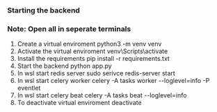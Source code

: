 ### Starting the backend

### Note: Open all in seperate terminals

1. Create a virtual enviroment
   python3 -m venv venv
2. Activate the virtual enviroment
   venv\Scripts\activate
3. Install the requirements
   pip install -r requirements.txt
4. Start the backend
   python app.py
5. In wsl start redis server
   sudo serivce redis-server start
6. In wsl start celery worker
   celery -A tasks worker --loglevel=info -P eventlet
7. In wsl start celery beat
   celery -A tasks beat --loglevel=info
8. To deactivate virtual enviroment
   deactivate
